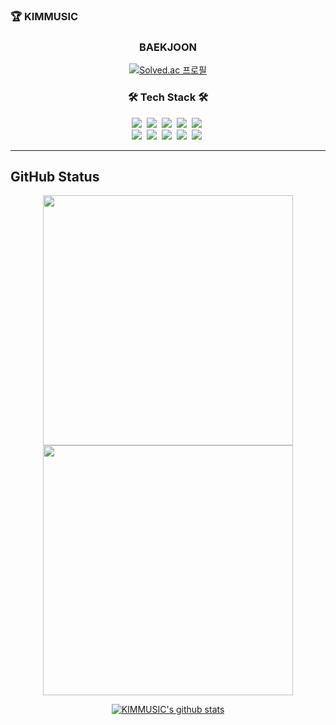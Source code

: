 ### 🏆 KIMMUSIC

<div align = "center">
  <h3 align = "center" >BAEKJOON</h3>

  
[![Solved.ac
프로필](http://mazassumnida.wtf/api/generate_badge?boj=hwa3060)](https://solved.ac/hwa3060)
   
</div>
  


<h3 align="center">🛠 Tech Stack 🛠</h3>

<p align="center">
  <img src="https://img.shields.io/badge/HTML5-E34F26?style=flat-square&logo=HTML5&logoColor=white"/></a>&nbsp 
  <img src="https://img.shields.io/badge/C++-00599C?style=flat-square&logo=C%2B%2B&logoColor=white"/></a>&nbsp 
  <img src="https://img.shields.io/badge/C-A8B9CC?style=flat-square&logo=C&logoColor=white"/></a>&nbsp 
  <img src="https://img.shields.io/badge/Javascript-ffb13b?style=flat-square&logo=javascript&logoColor=white"/></a>&nbsp 
  <img src="https://img.shields.io/badge/css-1572B6?style=flat-square&logo=css3&logoColor=white"/></a>&nbsp 
  <br>
  <img src="https://img.shields.io/badge/Oracle-F80000?style=flat-square&logo=Oracle&logoColor=white"/></a>&nbsp 
  <img src="https://img.shields.io/badge/Python-3766AB?style=flat-square&logo=Python&logoColor=white"/></a>&nbsp 
  <img src="https://img.shields.io/badge/Java-007396?style=flat-square&logo=Java&logoColor=white"/></a>&nbsp 
  <img src="https://img.shields.io/badge/Mysql-E6B91E?style=flat-square&logo=MySql&logoColor=white"/></a>&nbsp 
  <img src="https://img.shields.io/badge/Node.js-339933?style=flat-square&logo=Node.js&logoColor=white"/></a>&nbsp 
  
</p>

---
## GitHub Status
<div align="center">

<img width="400px" src="https://github-readme-stats.vercel.app/api?username=KIMMUSIC&custom_title=KIMMUSIC's+GitHub+stats&show_icons=true&hide_border=true&count_private=true&bg_color=00000000&title_color=ff7a0d&text_color=F6C819&icon_color=ffb300&cache_seconds=1800" />
<img width="400px" src="https://github-readme-streak-stats.herokuapp.com/?user=ghulamyazdani&background=00000000&hide_border=true&stroke=F6C819&ring=ff960d&fire=ffd500&currStreakNum=ff7a0d&sideNums=ff7a0d&currStreakLabel=F6C819&sideLabels=F6C819&dates=F6C819" />
  
</div> 

<div align="center">

[![KIMMUSIC's github stats](https://github-readme-stats.vercel.app/api/top-langs/?username=KIMMUSIC&show_icons=true&hide_border=true&title_color=004386&icon_color=004386&layout=compact)](https://github.com/KIMMUSIC)
  
</div>
